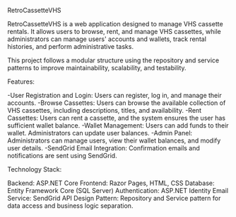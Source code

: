 RetroCassetteVHS

RetroCassetteVHS is a web application designed to manage VHS cassette rentals. It allows users to browse, rent, and manage VHS cassettes, while administrators can manage users' accounts and wallets, track rental histories, and perform administrative tasks.

This project follows a modular structure using the repository and service patterns to improve maintainability, scalability, and testability.

Features:

-User Registration and Login: Users can register, log in, and manage their accounts.
-Browse Cassettes: Users can browse the available collection of VHS cassettes, including descriptions, titles, and availability.
-Rent Cassettes: Users can rent a cassette, and the system ensures the user has sufficient wallet balance.
-Wallet Management: Users can add funds to their wallet. Administrators can update user balances.
-Admin Panel: Administrators can manage users, view their wallet balances, and modify user details.
-SendGrid Email Integration: Confirmation emails and notifications are sent using SendGrid.

Technology Stack:

Backend: ASP.NET Core
Frontend: Razor Pages, HTML, CSS
Database: Entity Framework Core (SQL Server)
Authentication: ASP.NET Identity
Email Service: SendGrid API
Design Pattern: Repository and Service pattern for data access and business logic separation.
